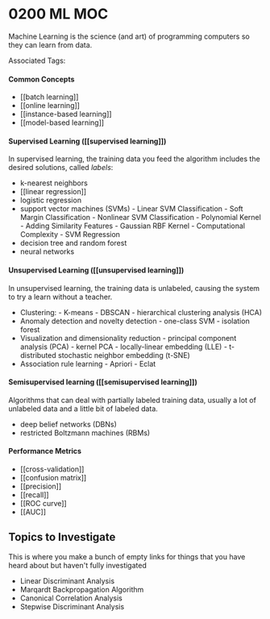 # 0200 ML MOC
Machine Learning is the science (and art) of programming computers so they can learn from data.

Associated Tags: 

#### Common Concepts
- [[batch learning]]
- [[online learning]]
- [[instance-based learning]]
- [[model-based learning]]


#### Supervised Learning ([[supervised learning]])
In supervised learning, the training data you feed the algorithm includes the desired solutions, called *labels*:
- k-nearest neighbors
- [[linear regression]]
- logistic regression
- support vector machines (SVMs)
		- Linear SVM Classification
			- Soft Margin Classification
		- Nonlinear SVM Classification
			- Polynomial Kernel
			- Adding Similarity Features
			- Gaussian RBF Kernel
			- Computational Complexity
		- SVM Regression
- decision tree and random forest
- neural networks

#### Unsupervised Learning ([[unsupervised learning]])
In unsupervised learning, the training data is unlabeled, causing the system to try a learn without a teacher.
- Clustering:
		- K-means
		- DBSCAN
		- hierarchical clustering analysis (HCA)
- Anomaly detection and novelty detection
		- one-class SVM
		- isolation forest
- Visualization and dimensionality reduction
		- principal component analysis (PCA)
		- kernel PCA
		- locally-linear embedding (LLE)
		- t-distributed stochastic neighbor embedding (t-SNE)
- Association rule learning
		- Apriori
		- Eclat

#### Semisupervised learning ([[semisupervised learning]])
Algorithms that can deal with partially labeled training data, usually a lot of unlabeled data and a little bit of labeled data.
-	deep belief networks (DBNs)
-	restricted Boltzmann machines (RBMs)

#### Performance Metrics
- [[cross-validation]]
- [[confusion matrix]]
- [[precision]]
- [[recall]]
- [[ROC curve]]
- [[AUC]]


## Topics to Investigate
This is where you make a bunch of empty links for things that you have heard about but haven't fully investigated
- Linear Discriminant Analysis
- Marqardt Backpropagation Algorithm
- Canonical Correlation Analysis
- Stepwise Discriminant Analysis